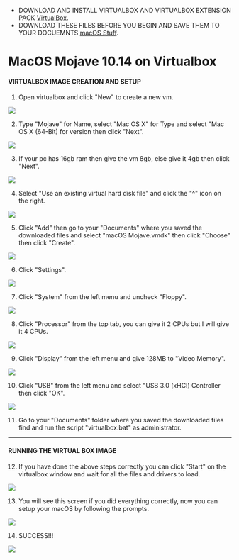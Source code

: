 * DOWNLOAD AND INSTALL VIRTUALBOX AND VIRTUALBOX EXTENSION PACK [VirtualBox](https://www.virtualbox.org/wiki/Downloads).
* DOWNLOAD THESE FILES BEFORE YOU BEGIN AND SAVE THEM TO YOUR DOCUEMNTS [macOS Stuff]().

# MacOS Mojave 10.14 on Virtualbox

#### VIRTUALBOX IMAGE CREATION AND SETUP

01. Open virtualbox and click "New" to create a new vm.

![](https://github.com/sultamuh/macOS_virtualbox/blob/master/images/1.png)

02. Type "Mojave" for Name, select "Mac OS X" for Type and select "Mac OS X (64-Bit) for version then click "Next".

![](https://github.com/sultamuh/macOS_virtualbox/blob/master/images/2.png)

03. If your pc has 16gb ram then give the vm 8gb, else give it 4gb then click "Next".

![](https://github.com/sultamuh/macOS_virtualbox/blob/master/images/3.png)

04. Select "Use an existing virtual hard disk file" and click the "^" icon on the right.

![](https://github.com/sultamuh/macOS_virtualbox/blob/master/images/4.png)

05. Click "Add" then go to your "Documents" where you saved the downloaded files and select "macOS Mojave.vmdk" then click "Choose" then click "Create".

![](https://github.com/sultamuh/macOS_virtualbox/blob/master/images/5.png)

06. Click "Settings".

![](https://github.com/sultamuh/macOS_virtualbox/blob/master/images/6.png)

07. Click "System" from the left menu and uncheck "Floppy".

![](https://github.com/sultamuh/macOS_virtualbox/blob/master/images/7.png)

08. Click "Processor" from the top tab, you can give it 2 CPUs but I will give it 4 CPUs.

![](https://github.com/sultamuh/macOS_virtualbox/blob/master/images/8.png)

09. Click "Display" from the left menu and give 128MB to "Video Memory".

![](https://github.com/sultamuh/macOS_virtualbox/blob/master/images/9.png)

10. Click "USB" from the left menu and select "USB 3.0 (xHCI) Controller then click "OK".

![](https://github.com/sultamuh/macOS_virtualbox/blob/master/images/10.png)

11. Go to your "Documents" folder where you saved the downloaded files find and run the script "virtualbox.bat" as administrator.

---

#### RUNNING THE VIRTUAL BOX IMAGE

12. If you have done the above steps correctly you can click "Start" on the virtualbox window and wait for all the files and drivers to load.

![](https://github.com/sultamuh/macOS_virtualbox/blob/master/images/12.png)

13. You will see this screen if you did everything correctly, now you can setup your macOS by following the prompts.

![](https://github.com/sultamuh/macOS_virtualbox/blob/master/images/13.png)

14. SUCCESS!!!

![](https://github.com/sultamuh/macOS_virtualbox/blob/master/images/14.png)
